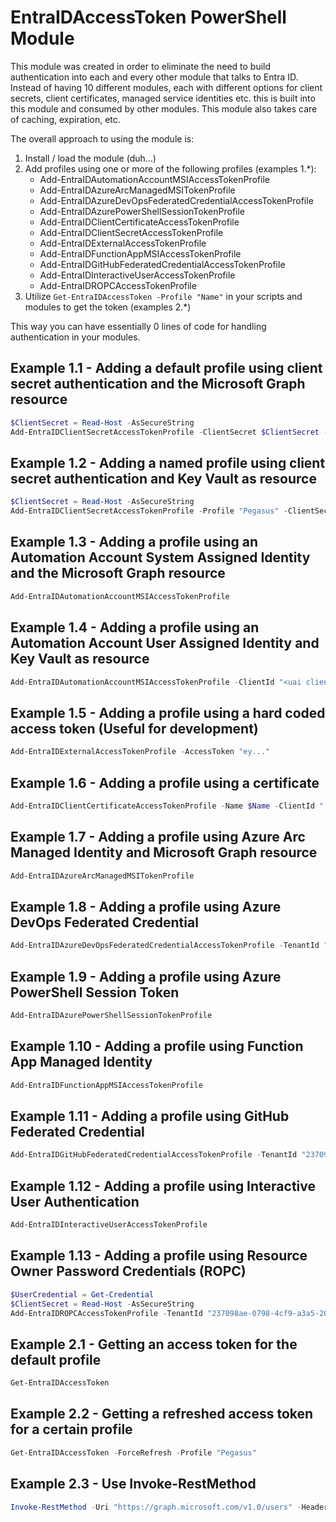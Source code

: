 # EntraIDAccessToken PowerShell Module

This module was created in order to eliminate the need to build authentication into each and every other module that talks to Entra ID. Instead of having 10 different modules, each with different options for client secrets, client certificates, managed service identities etc. this is built into this module and consumed by other modules. This module also takes care of caching, expiration, etc.

The overall approach to using the module is:

1. Install / load the module (duh...)
2. Add profiles using one or more of the following profiles (examples 1.*):
    - Add-EntraIDAutomationAccountMSIAccessTokenProfile
    - Add-EntraIDAzureArcManagedMSITokenProfile
    - Add-EntraIDAzureDevOpsFederatedCredentialAccessTokenProfile
    - Add-EntraIDAzurePowerShellSessionTokenProfile
    - Add-EntraIDClientCertificateAccessTokenProfile
    - Add-EntraIDClientSecretAccessTokenProfile
    - Add-EntraIDExternalAccessTokenProfile
    - Add-EntraIDFunctionAppMSIAccessTokenProfile
    - Add-EntraIDGitHubFederatedCredentialAccessTokenProfile
    - Add-EntraIDInteractiveUserAccessTokenProfile
    - Add-EntraIDROPCAccessTokenProfile
3. Utilize ```Get-EntraIDAccessToken -Profile "Name"``` in your scripts and modules to get the token (examples 2.*)

This way you can have essentially 0 lines of code for handling authentication in your modules.

## Example 1.1 - Adding a default profile using client secret authentication and the Microsoft Graph resource

```PowerShell
$ClientSecret = Read-Host -AsSecureString
Add-EntraIDClientSecretAccessTokenProfile -ClientSecret $ClientSecret -TenantId "237098ae-0798-4cf9-a3a5-208374d2dcfd" -ClientId "179ba868-8e81-4bcb-b8e4-a3268fe8b13d"
```

## Example 1.2 - Adding a named profile using client secret authentication and Key Vault as resource

```PowerShell
$ClientSecret = Read-Host -AsSecureString
Add-EntraIDClientSecretAccessTokenProfile -Profile "Pegasus" -ClientSecret $ClientSecret -TenantId "237098ae-0798-4cf9-a3a5-208374d2dcfd" -ClientId "179ba868-8e81-4bcb-b8e4-a3268fe8b13d" -Resource "https://vault.azure.net/"
```

## Example 1.3 - Adding a profile using an Automation Account System Assigned Identity and the Microsoft Graph resource

```PowerShell
Add-EntraIDAutomationAccountMSIAccessTokenProfile
```

## Example 1.4 - Adding a profile using an Automation Account User Assigned Identity and Key Vault as resource

```PowerShell
Add-EntraIDAutomationAccountMSIAccessTokenProfile -ClientId "<uai clientid>" -Resource "https://vault.azure.net/"
```

## Example 1.5 - Adding a profile using a hard coded access token (Useful for development)

```PowerShell
Add-EntraIDExternalAccessTokenProfile -AccessToken "ey..."
```

## Example 1.6 - Adding a profile using a certificate

```PowerShell
Add-EntraIDClientCertificateAccessTokenProfile -Name $Name -ClientId "..." -TenantId "..." -Thumbprint "D08A6C49E577AEB7DE4468CD49143288D6F4B003"
```

## Example 1.7 - Adding a profile using Azure Arc Managed Identity and Microsoft Graph resource

```PowerShell
Add-EntraIDAzureArcManagedMSITokenProfile
```

## Example 1.8 - Adding a profile using Azure DevOps Federated Credential

```PowerShell
Add-EntraIDAzureDevOpsFederatedCredentialAccessTokenProfile -TenantId "237098ae-0798-4cf9-a3a5-208374d2dcfd" -ClientId "179ba868-8e81-4bcb-b8e4-a3268fe8b13d"
```

## Example 1.9 - Adding a profile using Azure PowerShell Session Token

```PowerShell
Add-EntraIDAzurePowerShellSessionTokenProfile
```

## Example 1.10 - Adding a profile using Function App Managed Identity

```PowerShell
Add-EntraIDFunctionAppMSIAccessTokenProfile
```

## Example 1.11 - Adding a profile using GitHub Federated Credential

```PowerShell
Add-EntraIDGitHubFederatedCredentialAccessTokenProfile -TenantId "237098ae-0798-4cf9-a3a5-208374d2dcfd" -ClientId "179ba868-8e81-4bcb-b8e4-a3268fe8b13d"
```

## Example 1.12 - Adding a profile using Interactive User Authentication

```PowerShell
Add-EntraIDInteractiveUserAccessTokenProfile
```

## Example 1.13 - Adding a profile using Resource Owner Password Credentials (ROPC)

```PowerShell
$UserCredential = Get-Credential
$ClientSecret = Read-Host -AsSecureString
Add-EntraIDROPCAccessTokenProfile -TenantId "237098ae-0798-4cf9-a3a5-208374d2dcfd" -ClientId "179ba868-8e81-4bcb-b8e4-a3268fe8b13d" -ClientSecret $ClientSecret -UserCredential $UserCredential
```

## Example 2.1 - Getting an access token for the default profile

```PowerShell
Get-EntraIDAccessToken
```

## Example 2.2 - Getting a refreshed access token for a certain profile

```PowerShell
Get-EntraIDAccessToken -ForceRefresh -Profile "Pegasus"
```

## Example 2.3 - Use Invoke-RestMethod

```PowerShell
Invoke-RestMethod -Uri "https://graph.microsoft.com/v1.0/users" -Headers (Get-EntraIDAccessTokenHeader)
```
